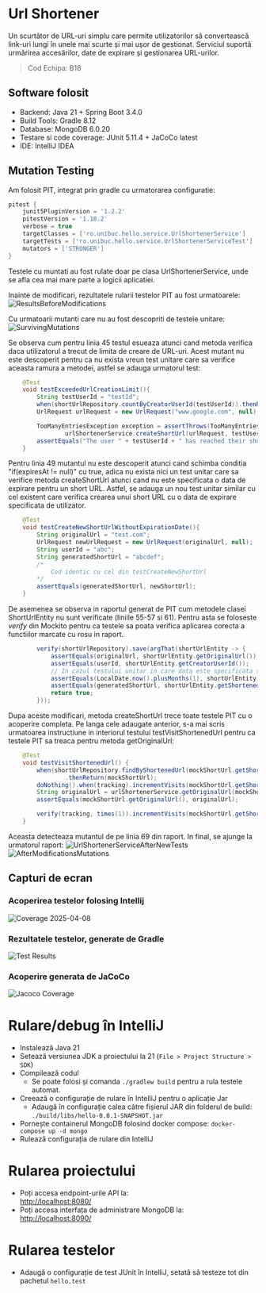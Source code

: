 # Url Shortener

Un scurtător de URL-uri simplu care permite utilizatorilor să convertească link-uri lungi în unele mai scurte și mai ușor de gestionat. Serviciul suportă urmărirea accesărilor, date de expirare și gestionarea URL-urilor.

> Cod Echipa: B18

## Software folosit

- Backend: Java 21 + Spring Boot 3.4.0
- Build Tools: Gradle 8.12
- Database: MongoDB 6.0.20
- Testare si code coverage: JUnit 5.11.4 + JaCoCo latest
- IDE: IntelliJ IDEA

## Mutation Testing
Am folosit PIT, integrat prin gradle cu urmatorarea configuratie:
```groovy
pitest {
	junit5PluginVersion = '1.2.2'
	pitestVersion = '1.18.2'
	verbose = true
	targetClasses = ['ro.unibuc.hello.service.UrlShortenerService']
	targetTests = ['ro.unibuc.hello.service.UrlShortenerServiceTest']
	mutators = ['STRONGER']
}
```
Testele cu muntati au fost rulate doar pe clasa UrlShortenerService, unde se afla cea mai mare parte a logicii aplicatiei.

Inainte de modificari, rezultatele rularii testelor PIT au fost urmatoarele:
![ResultsBeforeModifications](https://github.com/radubig/TSS-UrlShortener/blob/master/screenshots/UrlShortenerServiceMutationResults.png)

Cu urmatoarii mutanti care nu au fost descopriti de testele unitare:
![SurvivingMutations](https://github.com/radubig/TSS-UrlShortener/blob/master/screenshots/failedMutations.png)

Se observa cum pentru linia 45 testul esueaza atunci cand metoda verifica daca utilizatorul a trecut de limita de creare de URL-uri.
Acest mutant nu este descoperit pentru ca nu exista vreun test unitare care sa verifice aceasta ramura a metodei, astfel se adauga urmatorul test:
```java
    @Test
    void testExceededUrlCreationLimit(){
        String testUserId = "testId";
        when(shortUrlRepository.countByCreatorUserId(testUserId)).thenReturn(10);
        UrlRequest urlRequest = new UrlRequest("www.google.com", null);

        TooManyEntriesException exception = assertThrows(TooManyEntriesException.class, () ->
                urlShortenerService.createShortUrl(urlRequest, testUserId));
        assertEquals("The user " + testUserId + " has reached their short url creation limit", exception.getMessage());
    }
```

Pentru linia 49 mutantul nu este descoperit atunci cand schimba conditia "if(expiresAt != null)" cu true, adica nu exista nici un test unitar care sa verifice metoda createShortUrl atunci cand nu este specificata o data de expirare pentru un short URL.
Astfel, se adauga un nou test unitar similar cu cel existent care verifica crearea unui short URL cu o data de expirare specificata de utilizator.
```java
    @Test
    void testCreateNewShortUrlWithoutExpirationDate(){
        String originalUrl = "test.com";
        UrlRequest newUrlRequest = new UrlRequest(originalUrl, null);
        String userId = "abc";
        String generatedShortUrl = "abcdef";
        /*
            Cod identic cu cel din testCreateNewShortUrl
        */
        assertEquals(generatedShortUrl, newShortUrl);
    }
```
De asemenea se observa in raportul generat de PIT cum metodele clasei ShortUrlEntity nu sunt verificate (liniile 55-57 si 61).
Pentru asta se foloseste _verify_ din Mockito pentru ca testele sa poata verifica aplicarea corecta a functiilor marcate cu rosu in raport.
```java
        verify(shortUrlRepository).save(argThat(shortUrlEntity -> {
            assertEquals(originalUrl, shortUrlEntity.getOriginalUrl());
            assertEquals(userId, shortUrlEntity.getCreatorUserId());
            // In cazul testului unitar in care data este specificata se verifica acea data aici
            assertEquals(LocalDate.now().plusMonths(1), shortUrlEntity.getExpirationDate().toLocalDate());
            assertEquals(generatedShortUrl, shortUrlEntity.getShortenedUrl());
            return true;
        }));
```
Dupa aceste modificari, metoda createShortUrl trece toate testele PIT cu o acoperire completa.
Pe langa cele adaugate anterior, s-a mai scris urmatoarea instructiune in interiorul testului testVisitShortenedUrl pentru ca testele PIT sa treaca pentru metoda getOriginalUrl:
```java
    @Test
    void testVisitShortenedUrl() {
        when(shortUrlRepository.findByShortenedUrl(mockShortUrl.getShortenedUrl()))
                .thenReturn(mockShortUrl);
        doNothing().when(tracking).incrementVisits(mockShortUrl.getShortenedUrl());
        String originalUrl = urlShortenerService.getOriginalUrl(mockShortUrl.getShortenedUrl());
        assertEquals(mockShortUrl.getOriginalUrl(), originalUrl);

        verify(tracking, times(1)).incrementVisits(mockShortUrl.getShortenedUrl()); // Noua instructiune
    }
```
Aceasta detecteaza mutantul de pe linia 69 din raport.
In final, se ajunge la urmatorul raport:
![UrlShortenerServiceAfterNewTests](https://github.com/radubig/TSS-UrlShortener/blob/master/screenshots/UrlShortenerServiceAfterNewTests.png)
![AfterModificationsMutations](https://github.com/radubig/TSS-UrlShortener/blob/master/screenshots/afterModificationsMutations.png)

## Capturi de ecran
### Acoperirea testelor folosing Intellij
![Coverage 2025-04-08](https://github.com/user-attachments/assets/d6f7850a-9859-4685-8e9e-4c6ed08c3550)
### Rezultatele testelor, generate de Gradle
![Test Results](https://github.com/user-attachments/assets/fdd7d4be-070b-4e53-988e-bf34615b23b9)
### Acoperire generata de JaCoCo
![Jacoco Coverage](https://github.com/user-attachments/assets/6dd270e1-0238-429d-94b5-dd75f9c4c227)


# Rulare/debug în IntelliJ
* Instalează Java 21
* Setează versiunea JDK a proiectului la 21 (`File > Project Structure > SDK`)
* Compilează codul
  * Se poate folosi și comanda `./gradlew build` pentru a rula testele automat.
* Creează o configurație de rulare în IntelliJ pentru o aplicație Jar
  * Adaugă în configurație calea către fișierul JAR din folderul de build:  
    `./build/libs/hello-0.0.1-SNAPSHOT.jar`
* Pornește containerul MongoDB folosind docker compose: `docker-compose up -d mongo`
* Rulează configurația de rulare din IntelliJ

# Rularea proiectului

* Poți accesa endpoint-urile API la:  
  [http://localhost:8080/](http://localhost:8080/)
* Poți accesa interfața de administrare MongoDB la:  
  [http://localhost:8090/](http://localhost:8090/)

# Rularea testelor

* Adaugă o configurație de test JUnit în IntelliJ, setată să testeze tot din pachetul `hello.test`
